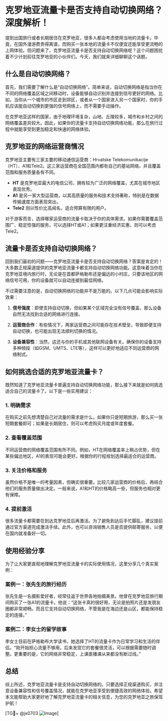 # 克罗地亚流量卡是否支持自动切换网络？深度解析！

提到出国旅行或者长期居住在克罗地亚，很多人都会考虑使用当地的流量卡。毕竟，在国外漫游费贵得离谱，而购买一张本地的流量卡不仅便宜还能享受更流畅的上网体验。但问题来了，克罗地亚流量卡是否支持自动切换网络呢？这个问题困扰着不少计划前往克罗地亚的小伙伴们。今天，我们就来详细聊聊这个话题。

## 什么是自动切换网络？

首先，我们需要了解什么是“自动切换网络”。简单来说，自动切换网络是指当你在不同的网络覆盖区域之间移动时，设备能够自动识别并连接到信号更好的网络。比如，当你从一个城市的市区走到郊区，或者从一个国家进入另一个国家时，你的手机应该能自动切换到更强的信号网络上，而不需要手动操作。

在克罗地亚这样的国家，由于地理环境复杂，山地、丘陵较多，城市和乡村之间的网络覆盖差异较大。因此，如果你的流量卡支持自动切换网络功能，那么在旅行过程中就能享受到更加稳定和快速的网络体验。

## 克罗地亚的网络运营商情况

克罗地亚主要有三家主要的移动通信运营商：Hrvatske Telekomunikacije（HT）、A1和Tele2。这三家运营商在全国范围内都有自己的基站网络，并且覆盖范围和服务质量各有不同。

- **HT** 是克罗地亚最大的电信公司，拥有较为广泛的网络覆盖，尤其在城市地区表现优秀。
- **A1** 是另一家大型运营商，以其高质量的服务和技术支持著称，特别是在数据传输速度方面表现突出。
- **Tele2** 则以性价比高闻名，适合预算有限的用户。

对于游客而言，选择哪家运营商的流量卡取决于你的具体需求。如果你需要覆盖范围广、稳定性强的服务，可以选择HT或A1；如果更注重经济实惠，则可以考虑Tele2。

## 流量卡是否支持自动切换网络？

回到我们最初的问题——克罗地亚流量卡是否支持自动切换网络？答案是肯定的！大多数正规渠道提供的克罗地亚流量卡都支持自动切换网络功能。这意味着当你在克罗地亚境内旅行时，无论是在首都萨格勒布还是偏远的小村庄，只要该地区的网络信号可用，你的设备就可以自动连接到最佳网络。

不过需要注意的是，自动切换网络的功能并不是万能的。以下几点可能会影响实际效果：

1. **信号强度**：即使支持自动切换，但如果某个区域完全没有信号覆盖，那么设备自然无法找到合适的网络进行连接。
   
2. **运营商合作**：有些情况下，两家运营商之间可能存在技术壁垒，导致即便支持自动切换，也可能出现无法顺利切换的情况。

3. **设备兼容性**：当然，这还与你的手机或其他联网设备有关。确保你的设备支持多种频段（如GSM、UMTS、LTE等），这样可以更好地适应不同运营商的网络制式。

## 如何挑选合适的克罗地亚流量卡？

既然知道了克罗地亚流量卡普遍支持自动切换网络功能，那么接下来就是如何挑选适合自己的流量卡了。以下是一些实用建议：

### 1. **明确需求**
   在购买之前先想清楚自己对流量的需求是什么。如果你只是短期旅游，那么买一张短期套餐即可；如果是长期居住，则可以考虑购买月度或年度套餐。

### 2. **查看覆盖范围**
   不同运营商的网络覆盖范围有所不同。例如，HT在网络覆盖率上稍占优势，但在某些偏远地区，A1的表现可能会更好。根据你的行程规划选择最适合的运营商。

### 3. **关注价格和服务**
   虽然价格不是唯一的考量因素，但确实很重要。比较几家运营商的价格后，再结合他们的服务质量做出决定。一般来说，A1和HT的价格略高一些，但服务也相对更有保障。

### 4. **提前激活**
   很多流量卡都需要在到达克罗地亚后再激活。为了避免到达后手忙脚乱，建议提前通过官方渠道完成激活手续。此外，也可以咨询销售人员是否提供邮寄服务，以便在国内就准备好一切。

## 使用经验分享

为了让大家更直观地理解克罗地亚流量卡的实际使用情况，这里分享几个真实案例：

### 案例一：张先生的旅行经历
张先生是一名摄影爱好者，经常往返于世界各地拍摄美景。他曾在克罗地亚旅行期间购买了一张A1的流量卡。他说：“这张卡真的很好用，无论是拍照片还是发朋友圈都非常顺畅。而且它支持自动切换网络，不管我是在海边还是山区，都能保持稳定的连接。”

### 案例二：李女士的留学故事
李女士目前在萨格勒布大学读书，她选择了HT的流量卡作为日常学习和生活的伴侣。“刚开始担心流量不够用，后来发现它的套餐很灵活，可以根据需要随时调整。更重要的是，它的网络非常稳定，上课直播课从来都没有断过线。”

## 总结

综上所述，克罗地亚流量卡是支持自动切换网络的。只要选择正规渠道购买，并注意设备兼容性和信号覆盖情况，就能在克罗地亚享受到便捷高效的网络体验。希望本文能帮助大家更好地了解克罗地亚流量卡的相关信息，为您的克罗地亚之旅保驾护航！

[TG💪+ @jx0703 ![Image](https://github.com/user-attachments/assets/dbca1d08-cadb-493c-b0ec-ad6f7a83f270)]